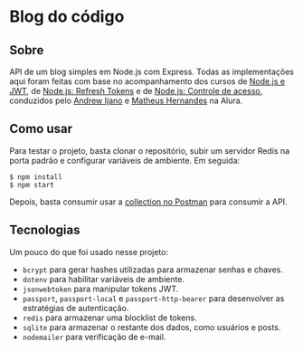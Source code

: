# Blog do código

## Sobre
API de um blog simples em Node.js com Express. Todas as implementações aqui foram feitas com base no acompanhamento dos cursos de [Node.js e JWT](https://cursos.alura.com.br/course/node-jwt-autenticacao-tokens), de [Node.js: Refresh Tokens](https://cursos.alura.com.br/course/nodejs-refresh-tokens-confirmacao-cadastro) e de [Node.js: Controle de acesso](https://cursos.alura.com.br/course/nodejs-controle-acesso-autorizacao-rbac), conduzidos pelo [Andrew Ijano](https://github.com/AndrewIjano) e [Matheus Hernandes](https://github.com/onhernandes/) na Alura. 

## Como usar
Para testar o projeto, basta clonar o repositório, subir um servidor Redis na porta padrão e configurar variáveis de ambiente. Em seguida:
```
$ npm install
$ npm start
```
Depois, basta consumir usar a [collection no Postman](https://www.getpostman.com/collections/3ca2e8a1606ec539c6df) para consumir a API.

## Tecnologias
Um pouco do que foi usado nesse projeto:
* `bcrypt` para gerar hashes utilizadas para armazenar senhas e chaves.
* `dotenv` para habilitar variáveis de ambiente.
* `jsonwebtoken` para manipular tokens JWT.
* `passport`, `passport-local` e `passport-http-bearer` para desenvolver as estratégias de autenticação.
* `redis` para armazenar uma blocklist de tokens.
* `sqlite` para armazenar o restante dos dados, como usuários e posts.
* `nodemailer` para verificação de e-mail.
